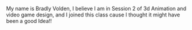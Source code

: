  My name is Bradly Volden, I believe I am in Session 2 of 3d Animation and video game  design, and I joined this class cause I thought it might have been a good Idea!!
